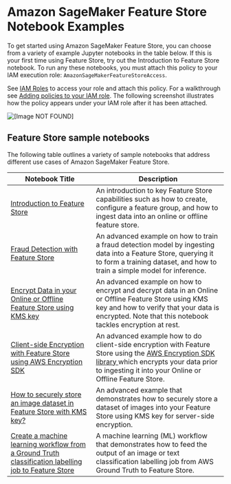 # Amazon SageMaker Feature Store Notebook Examples<a name="feature-store-notebooks"></a>

To get started using Amazon SageMaker Feature Store, you can choose from a variety of example Jupyter notebooks in the table below\. If this is your first time using Feature Store, try out the Introduction to Feature Store notebook\. To run any these notebooks, you must attach this policy to your IAM execution role: `AmazonSageMakerFeatureStoreAccess`\. 

 See [IAM Roles](https://console.aws.amazon.com/iam/home#/roles) to access your role and attach this policy\. For a walkthrough see [Adding policies to your IAM role](https://docs.aws.amazon.com/sagemaker/latest/dg/feature-store-adding-policies.html)\. The following screenshot illustrates how the policy appears under your IAM role after it has been attached\. 

![\[Image NOT FOUND\]](http://docs.aws.amazon.com/sagemaker/latest/dg/images/feature-store-policy.png)

## Feature Store sample notebooks<a name="feature-store-sample-notebooks"></a>

 The following table outlines a variety of sample notebooks that address different use cases of Amazon SageMaker Feature Store\. 


| **Notebook Title** | **Description** | 
| --- | --- | 
|  [Introduction to Feature Store](https://sagemaker-examples.readthedocs.io/en/latest/sagemaker-featurestore/feature_store_introduction.html)  |   An introduction to key Feature Store capabilities such as how to create, configure a feature group, and how to ingest data into an online or offline feature store\.   | 
|  [Fraud Detection with Feature Store](https://sagemaker-examples.readthedocs.io/en/latest/sagemaker-featurestore/sagemaker_featurestore_fraud_detection_python_sdk.html)  |   An advanced example on how to train a fraud detection model by ingesting data into a Feature Store, querying it to form a training dataset, and how to train a simple model for inference\.   | 
|   [ Encrypt Data in your Online or Offline Feature Store using KMS key](https://sagemaker-examples.readthedocs.io/en/latest/sagemaker-featurestore/feature_store_kms_key_encryption.html)  |   An advanced example on how to encrypt and decrypt data in an Online or Offline Feature Store using KMS key and how to verify that your data is encrypted\. Note that this notebook tackles encryption at rest\.  | 
|   [ Client\-side Encryption with Feature Store using AWS Encryption SDK](https://sagemaker-examples.readthedocs.io/en/latest/sagemaker-featurestore/feature_store_client_side_encryption.html)  |   An advanced example how to do client\-side encryption with Feature Store using the [AWS Encryption SDK library ](https://docs.aws.amazon.com/encryption-sdk/latest/developer-guide/introduction.html) which encrypts your data prior to ingesting it into your Online or Offline Feature Store\.   | 
|  [How to securely store an image dataset in Feature Store with KMS key?](https://sagemaker-examples.readthedocs.io/en/latest/sagemaker-featurestore/feature_store_securely_store_images.html)  |  An advanced example that demonstrates how to securely store a dataset of images into your Feature Store using KMS key for server\-side encryption\.  | 
|  [Create a machine learning workflow from a Ground Truth classification labelling job to Feature Store](https://sagemaker-examples.readthedocs.io/en/latest/sagemaker-featurestore/feature_store_classification_job_to_ground_truth.html)  |  A machine learning \(ML\) workflow that demonstrates how to feed the output of an image or text classification labelling job from AWS Ground Truth to Feature Store\.  | 